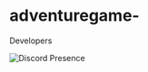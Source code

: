 # adventuregame-

Developers

![Discord Presence](https://lanyard-profile-readme.vercel.app/api/919674489581731842?theme=dark&bg=0d1116&animated=true&hideDiscrim=false&borderRadius=30px&idleMessage=Probably%20doing%20something%20else...)


